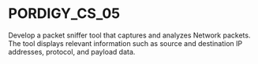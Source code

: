 # PORDIGY_CS_05
Develop a packet sniffer tool that captures and analyzes Network packets.
The tool displays relevant information such as source and destination IP addresses, protocol, and payload data.
